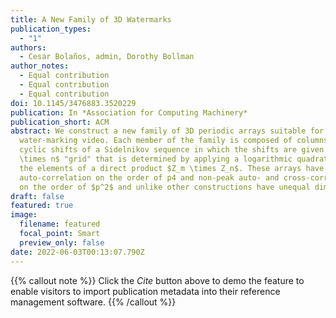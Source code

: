 ```yaml
---
title: A New Family of 3D Watermarks
publication_types:
  - "1"
authors:
  - Cesar Bolaños, admin, Dorothy Bollman
author_notes:
  - Equal contribution
  - Equal contribution
  - Equal contribution
doi: 10.1145/3476883.3520229
publication: In *Association for Computing Machinery*
publication_short: ACM
abstract: We construct a new family of 3D periodic arrays suitable for
  water-marking video. Each member of the family is composed of columns of
  cyclic shifts of a Sidelnikov sequence in which the shifts are given by an $m
  \times n$ "grid" that is determined by applying a logarithmic quadratic map to
  the elements of a direct product $Z_m \times Z_n$. These arrays have peak
  auto-correlation on the order of p4 and non-peak auto- and cross-correlation
  on the order of $p^2$ and unlike other constructions have unequal dimensions.
draft: false
featured: true
image:
  filename: featured
  focal_point: Smart
  preview_only: false
date: 2022-06-03T00:13:07.790Z
---
```

{{% callout note %}}
Click the *Cite* button above to demo the feature to enable visitors to import publication metadata into their reference management software.
{{% /callout %}}

